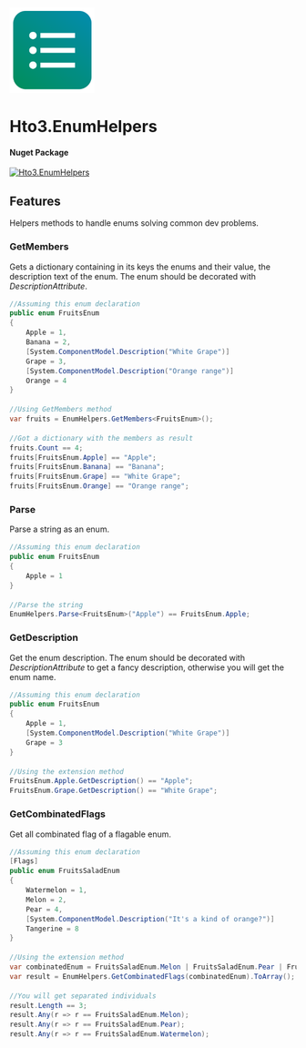 <img alt="logo" width="150" height="150" src="nuget-logo.png">

Hto3.EnumHelpers
========================================

#### Nuget Package
[![Hto3.EnumHelpers](https://img.shields.io/nuget/v/Hto3.EnumHelpers.svg)](https://www.nuget.org/packages/Hto3.EnumHelpers/)

Features
--------
Helpers methods to handle enums solving common dev problems.

### GetMembers

Gets a dictionary containing in its keys the enums and their value, the description text of the enum. The enum should be decorated with <i>DescriptionAttribute</i>.

```csharp
//Assuming this enum declaration
public enum FruitsEnum
{
    Apple = 1,
    Banana = 2,
    [System.ComponentModel.Description("White Grape")]
    Grape = 3,
    [System.ComponentModel.Description("Orange range")]
    Orange = 4
}

//Using GetMembers method
var fruits = EnumHelpers.GetMembers<FruitsEnum>();

//Got a dictionary with the members as result
fruits.Count == 4;
fruits[FruitsEnum.Apple] == "Apple";
fruits[FruitsEnum.Banana] == "Banana";
fruits[FruitsEnum.Grape] == "White Grape";
fruits[FruitsEnum.Orange] == "Orange range";
```

### Parse

Parse a string as an enum.

```csharp
//Assuming this enum declaration
public enum FruitsEnum
{
    Apple = 1
}

//Parse the string
EnumHelpers.Parse<FruitsEnum>("Apple") == FruitsEnum.Apple;
```

### GetDescription

Get the enum description. The enum should be decorated with <i>DescriptionAttribute</i> to get a fancy description, otherwise you will get the enum name.

```csharp
//Assuming this enum declaration
public enum FruitsEnum
{
    Apple = 1,
    [System.ComponentModel.Description("White Grape")]
    Grape = 3
}

//Using the extension method
FruitsEnum.Apple.GetDescription() == "Apple";
FruitsEnum.Grape.GetDescription() == "White Grape";
```

### GetCombinatedFlags

Get all combinated flag of a flagable enum.

```csharp
//Assuming this enum declaration
[Flags]
public enum FruitsSaladEnum
{
    Watermelon = 1,
    Melon = 2,
    Pear = 4,
    [System.ComponentModel.Description("It's a kind of orange?")]
    Tangerine = 8
}

//Using the extension method
var combinatedEnum = FruitsSaladEnum.Melon | FruitsSaladEnum.Pear | FruitsSaladEnum.Watermelon;
var result = EnumHelpers.GetCombinatedFlags(combinatedEnum).ToArray();

//You will get separated individuals
result.Length == 3;
result.Any(r => r == FruitsSaladEnum.Melon);
result.Any(r => r == FruitsSaladEnum.Pear);
result.Any(r => r == FruitsSaladEnum.Watermelon);
```